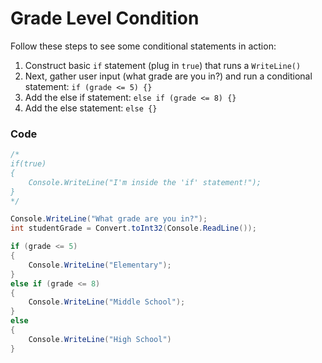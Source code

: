 # Grade Level Condition
Follow these steps to see some conditional statements in action:

1. Construct basic `if` statement (plug in `true`) that runs a `WriteLine()`
2. Next, gather user input (what grade are you in?) and run a conditional statement: `if (grade <= 5) {}`
3. Add the else if statement: `else if (grade <= 8) {}`
4. Add the else statement: `else {}`

### Code
```cs
/*
if(true)
{
    Console.WriteLine("I'm inside the 'if' statement!");
}
*/

Console.WriteLine("What grade are you in?");
int studentGrade = Convert.toInt32(Console.ReadLine());

if (grade <= 5)
{
    Console.WriteLine("Elementary");
}
else if (grade <= 8)
{
    Console.WriteLine("Middle School");
}
else
{
    Console.WriteLine("High School")
}
```